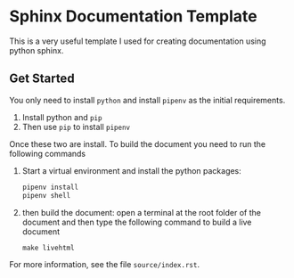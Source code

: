 # Sphinx Documentation Template

This is a very useful template I used for creating documentation using
python sphinx.

## Get Started

You only need to install `python` and install `pipenv` as the initial requirements.

1. Install python and `pip`
2. Then use `pip` to install `pipenv`

Once these two are install. To build the document you need to run the following commands

1. Start a virtual environment and install the python packages:

    ```python
    pipenv install
    pipenv shell
    ```

2. then build the document: open a terminal at the root folder of the document
   and then type the following command to build a live document

    ```python
    make livehtml
    ```

For more information, see the file `source/index.rst`.
